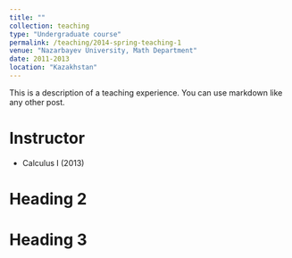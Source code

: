 ```yaml
---
title: ""
collection: teaching
type: "Undergraduate course"
permalink: /teaching/2014-spring-teaching-1
venue: "Nazarbayev University, Math Department"
date: 2011-2013
location: "Kazakhstan"
---
```


This is a description of a teaching experience. You can use markdown like any other post.

Instructor
======
- Calculus I (2013)

Heading 2
======

Heading 3
======